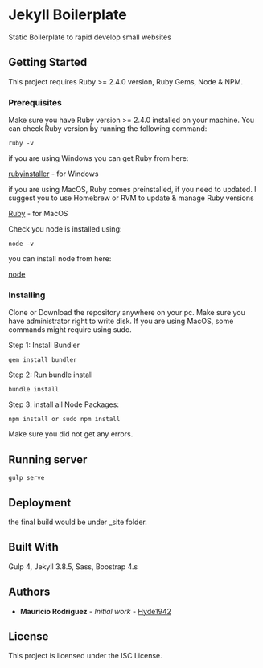 # Jekyll Boilerplate

Static Boilerplate to rapid develop small websites

## Getting Started

This project requires Ruby >= 2.4.0 version, Ruby Gems, Node & NPM.

### Prerequisites

Make sure you have Ruby version >= 2.4.0 installed on your machine. You can check Ruby version by running the following command:

```
ruby -v
```
if you are using Windows you can get Ruby from here:

[rubyinstaller](https://rubyinstaller.org/downloads/) - for Windows

if you are using MacOS, Ruby comes preinstalled, if you need to updated. I suggest you to use Homebrew or RVM to update & manage Ruby versions

[Ruby](https://jekyllrb.com/docs/installation/macos/) - for MacOS

Check you node is installed using:

```
node -v
```
you can install node from here:

[node](https://nodejs.org/en/)

### Installing

Clone or Download the repository anywhere on your pc. Make sure you have administrator right to write disk. If you are using MacOS, some commands might require using sudo.

Step 1: Install Bundler

```
gem install bundler
```

Step 2: Run bundle install

```
bundle install
```
Step 3: install all Node Packages:

```
npm install or sudo npm install
```

Make sure you did not get any errors.

## Running server

```
gulp serve
```


## Deployment

the final build would be under _site folder.


## Built With
Gulp 4, Jekyll 3.8.5, Sass, Boostrap 4.s

## Authors

* **Mauricio Rodriguez** - *Initial work* - [Hyde1942](https://github.com/hyde1942)



## License

This project is licensed under the ISC License.
